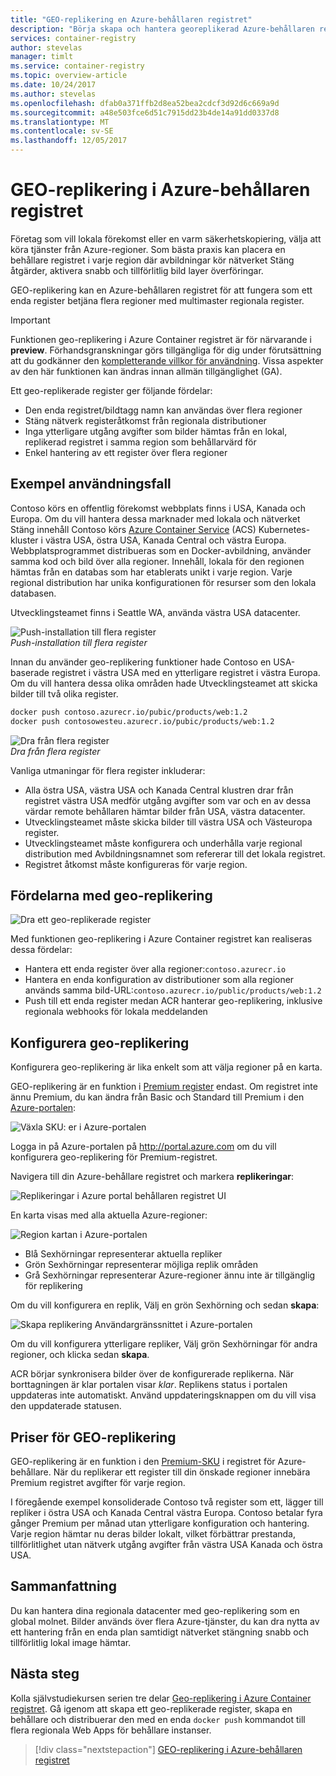 ```yaml
---
title: "GEO-replikering en Azure-behållaren registret"
description: "Börja skapa och hantera georeplikerad Azure-behållaren register."
services: container-registry
author: stevelas
manager: timlt
ms.service: container-registry
ms.topic: overview-article
ms.date: 10/24/2017
ms.author: stevelas
ms.openlocfilehash: dfab0a371ffb2d8ea52bea2cdcf3d92d6c669a9d
ms.sourcegitcommit: a48e503fce6d51c7915dd23b4de14a91dd0337d8
ms.translationtype: MT
ms.contentlocale: sv-SE
ms.lasthandoff: 12/05/2017
---
```

# <a name="geo-replication-in-azure-container-registry"></a>GEO-replikering i Azure-behållaren registret

Företag som vill lokala förekomst eller en varm säkerhetskopiering, välja att köra tjänster från Azure-regioner. Som bästa praxis kan placera en behållare registret i varje region där avbildningar kör nätverket Stäng åtgärder, aktivera snabb och tillförlitlig bild layer överföringar.

GEO-replikering kan en Azure-behållaren registret för att fungera som ett enda register betjäna flera regioner med multimaster regionala register.

> [!IMPORTANT]
> Funktionen geo-replikering i Azure Container registret är för närvarande i **preview**. Förhandsgranskningar görs tillgängliga för dig under förutsättning att du godkänner den [kompletterande villkor för användning](https://azure.microsoft.com/support/legal/preview-supplemental-terms/). Vissa aspekter av den här funktionen kan ändras innan allmän tillgänglighet (GA).
>

Ett geo-replikerade register ger följande fördelar:

* Den enda registret/bildtagg namn kan användas över flera regioner
* Stäng nätverk registeråtkomst från regionala distributioner
* Inga ytterligare utgång avgifter som bilder hämtas från en lokal, replikerad registret i samma region som behållarvärd för
* Enkel hantering av ett register över flera regioner

## <a name="example-use-case"></a>Exempel användningsfall
Contoso körs en offentlig förekomst webbplats finns i USA, Kanada och Europa. Om du vill hantera dessa marknader med lokala och nätverket Stäng innehåll Contoso körs [Azure Container Service](/azure/container-service/kubernetes/) (ACS) Kubernetes-kluster i västra USA, östra USA, Kanada Central och västra Europa. Webbplatsprogrammet distribueras som en Docker-avbildning, använder samma kod och bild över alla regioner. Innehåll, lokala för den regionen hämtas från en databas som har etablerats unikt i varje region. Varje regional distribution har unika konfigurationen för resurser som den lokala databasen.

Utvecklingsteamet finns i Seattle WA, använda västra USA datacenter.

![Push-installation till flera register](media/container-registry-geo-replication/before-geo-replicate.png)<br />*Push-installation till flera register*

Innan du använder geo-replikering funktioner hade Contoso en USA-baserade registret i västra USA med en ytterligare registret i västra Europa. Om du vill hantera dessa olika områden hade Utvecklingsteamet att skicka bilder till två olika register.

```bash
docker push contoso.azurecr.io/pubic/products/web:1.2
docker push contosowesteu.azurecr.io/pubic/products/web:1.2
```
![Dra från flera register](media/container-registry-geo-replication/before-geo-replicate-pull.png)<br />*Dra från flera register*

Vanliga utmaningar för flera register inkluderar:

* Alla östra USA, västra USA och Kanada Central klustren drar från registret västra USA medför utgång avgifter som var och en av dessa värdar remote behållaren hämtar bilder från USA, västra datacenter.
* Utvecklingsteamet måste skicka bilder till västra USA och Västeuropa register.
* Utvecklingsteamet måste konfigurera och underhålla varje regional distribution med Avbildningsnamnet som refererar till det lokala registret.
* Registret åtkomst måste konfigureras för varje region.

## <a name="benefits-of-geo-replication"></a>Fördelarna med geo-replikering

![Dra ett geo-replikerade register](media/container-registry-geo-replication/after-geo-replicate-pull.png)

Med funktionen geo-replikering i Azure Container registret kan realiseras dessa fördelar:

* Hantera ett enda register över alla regioner:`contoso.azurecr.io`
* Hantera en enda konfiguration av distributioner som alla regioner används samma bild-URL:`contoso.azurecr.io/public/products/web:1.2`
* Push till ett enda register medan ACR hanterar geo-replikering, inklusive regionala webhooks för lokala meddelanden

## <a name="configure-geo-replication"></a>Konfigurera geo-replikering
Konfigurera geo-replikering är lika enkelt som att välja regioner på en karta.

GEO-replikering är en funktion i [Premium register](container-registry-skus.md) endast. Om registret inte ännu Premium, du kan ändra från Basic och Standard till Premium i den [Azure-portalen](https://portal.azure.com):

![Växla SKU: er i Azure-portalen](media/container-registry-skus/update-registry-sku.png)

Logga in på Azure-portalen på http://portal.azure.com om du vill konfigurera geo-replikering för Premium-registret.

Navigera till din Azure-behållare registret och markera **replikeringar**:

![Replikeringar i Azure portal behållaren registret UI](media/container-registry-geo-replication/registry-services.png)

En karta visas med alla aktuella Azure-regioner:

 ![Region kartan i Azure-portalen](media/container-registry-geo-replication/registry-geo-map.png)

* Blå Sexhörningar representerar aktuella repliker
* Grön Sexhörningar representerar möjliga replik områden
* Grå Sexhörningar representerar Azure-regioner ännu inte är tillgänglig för replikering

Om du vill konfigurera en replik, Välj en grön Sexhörning och sedan **skapa**:

 ![Skapa replikering Användargränssnittet i Azure-portalen](media/container-registry-geo-replication/create-replication.png)

Om du vill konfigurera ytterligare repliker, Välj grön Sexhörningar för andra regioner, och klicka sedan **skapa**.

ACR börjar synkronisera bilder över de konfigurerade replikerna. När borttagningen är klar portalen visar *klar*. Replikens status i portalen uppdateras inte automatiskt. Använd uppdateringsknappen om du vill visa den uppdaterade statusen.

## <a name="geo-replication-pricing"></a>Priser för GEO-replikering

GEO-replikering är en funktion i den [Premium-SKU](container-registry-skus.md#premium) i registret för Azure-behållare. När du replikerar ett register till din önskade regioner innebära Premium registret avgifter för varje region.

I föregående exempel konsoliderade Contoso två register som ett, lägger till repliker i östra USA och Kanada Central västra Europa. Contoso betalar fyra gånger Premium per månad utan ytterligare konfiguration och hantering. Varje region hämtar nu deras bilder lokalt, vilket förbättrar prestanda, tillförlitlighet utan nätverk utgång avgifter från västra USA Kanada och östra USA.

## <a name="summary"></a>Sammanfattning

Du kan hantera dina regionala datacenter med geo-replikering som en global molnet. Bilder används över flera Azure-tjänster, du kan dra nytta av ett hantering från en enda plan samtidigt nätverket stängning snabb och tillförlitlig lokal image hämtar.

## <a name="next-steps"></a>Nästa steg

Kolla självstudiekursen serien tre delar [Geo-replikering i Azure Container registret](container-registry-tutorial-prepare-registry.md). Gå igenom att skapa ett geo-replikerade register, skapa en behållare och distribuerar den med en enda `docker push` kommandot till flera regionala Web Apps för behållare instanser.

> [!div class="nextstepaction"]
> [GEO-replikering i Azure-behållaren registret](container-registry-tutorial-prepare-registry.md)